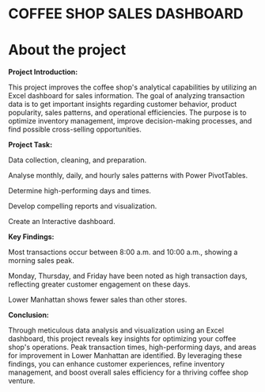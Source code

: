 # **COFFEE SHOP SALES DASHBOARD**

# About the project

**Project Introduction:**

This project improves the coffee shop's analytical capabilities by utilizing an Excel dashboard for sales information. The goal of analyzing transaction data is to get important insights regarding customer behavior, product popularity, sales patterns, and operational efficiencies. The purpose is to optimize inventory management, improve decision-making processes, and find possible cross-selling opportunities.

**Project Task:**

Data collection, cleaning, and preparation.

Analyse monthly, daily, and hourly sales patterns with Power PivotTables.

Determine high-performing days and times.

Develop compelling reports and visualization.

Create an Interactive dashboard.

**Key Findings:**

Most transactions occur between 8:00 a.m. and 10:00 a.m., showing a morning sales peak.

Monday, Thursday, and Friday have been noted as high transaction days, reflecting greater customer engagement on these days.

Lower Manhattan shows fewer sales than other stores.

**Conclusion:**

Through meticulous data analysis and visualization using an Excel dashboard, this project reveals key insights for optimizing your coffee shop's operations. Peak transaction times, high-performing days, and areas for improvement in Lower Manhattan are identified. By leveraging these findings, you can enhance customer experiences, refine inventory management, and boost overall sales efficiency for a thriving coffee shop venture.
